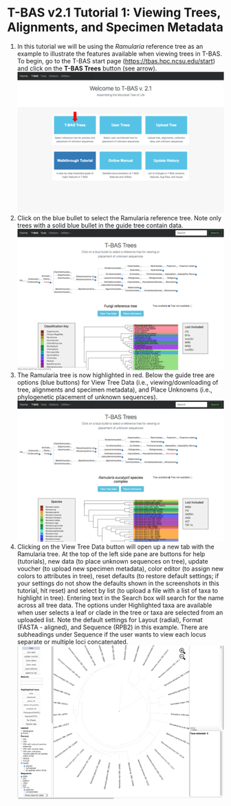 # T-BAS v2.1 Tutorial 1: Viewing Trees, Alignments, and Specimen Metadata

1. In this tutorial we will be using the *Ramularia* reference tree as an example to illustrate the features available when viewing trees in T-BAS. To begin, go to the T-BAS start page (https://tbas.hpc.ncsu.edu/start) and click on the **T-BAS Trees** button (see arrow).
![](images/tbas-tutorial/tutorial1.1.png)
2. Click on the blue bullet to select the Ramularia reference tree.  Note only trees with a solid blue bullet in the guide tree contain data.
![](images/tbas-tutorial/tutorial1.2.png)
3. The Ramularia tree is now highlighted in red.  Below the guide tree are options (blue buttons) for View Tree Data (i.e., viewing/downloading of tree, alignments and specimen metadata), and Place Unknowns (i.e., phylogenetic placement of unknown sequences).
![](images/tbas-tutorial/tutorial1.3.png)
4. Clicking on the View Tree Data button will open up a new tab with the Ramularia tree. At the top of the left side pane are buttons for help (tutorials), new data (to place unknown sequences on tree), update voucher (to upload new specimen metadata), color editor (to assign new colors to attributes in tree), reset defaults (to restore default settings; if your settings do not show the defaults shown in the screenshots in this tutorial, hit reset) and select by list (to upload a file with a list of taxa to highlight in tree). Entering text in the Search box will search for the name across all tree data.  The options under Highlighted taxa are available when user selects a leaf or clade in the tree or taxa are selected from an uploaded list.  Note the default settings for Layout (radial), Format (FASTA - aligned), and Sequence (RPB2) in this example.  There are subheadings under Sequence if the user wants to view each locus separate or multiple loci concatenated.
![](images/tbas-tutorial/tutorial1.4.png)